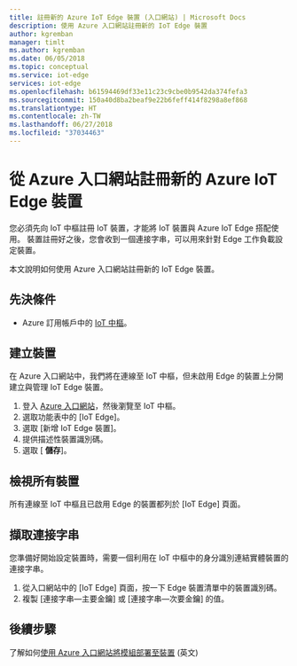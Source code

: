 ```yaml
---
title: 註冊新的 Azure IoT Edge 裝置 (入口網站) | Microsoft Docs
description: 使用 Azure 入口網站註冊新的 IoT Edge 裝置
author: kgremban
manager: timlt
ms.author: kgremban
ms.date: 06/05/2018
ms.topic: conceptual
ms.service: iot-edge
services: iot-edge
ms.openlocfilehash: b61594469df33e11c23c9cbe0b9542da374fefa3
ms.sourcegitcommit: 150a40d8ba2beaf9e22b6feff414f8298a8ef868
ms.translationtype: HT
ms.contentlocale: zh-TW
ms.lasthandoff: 06/27/2018
ms.locfileid: "37034463"
---
```

# <a name="register-a-new-azure-iot-edge-device-from-the-azure-portal"></a>從 Azure 入口網站註冊新的 Azure IoT Edge 裝置

您必須先向 IoT 中樞註冊 IoT 裝置，才能將 IoT 裝置與 Azure IoT Edge 搭配使用。 裝置註冊好之後，您會收到一個連接字串，可以用來針對 Edge 工作負載設定裝置。 

本文說明如何使用 Azure 入口網站註冊新的 IoT Edge 裝置。

## <a name="prerequisites"></a>先決條件

* Azure 訂用帳戶中的 [IoT 中樞](../iot-hub/iot-hub-create-through-portal.md)。 

## <a name="create-a-device"></a>建立裝置

在 Azure 入口網站中，我們將在連線至 IoT 中樞，但未啟用 Edge 的裝置上分開建立與管理 IoT Edge 裝置。 

1. 登入 [Azure 入口網站](https://portal.azure.com)，然後瀏覽至 IoT 中樞。 
2. 選取功能表中的 [IoT Edge]。
3. 選取 [新增 IoT Edge 裝置]。 
4. 提供描述性裝置識別碼。 
5. 選取 [ **儲存**]。 

## <a name="view-all-devices"></a>檢視所有裝置

所有連線至 IoT 中樞且已啟用 Edge 的裝置都列於 [IoT Edge] 頁面。 

## <a name="retrieve-the-connection-string"></a>擷取連接字串

您準備好開始設定裝置時，需要一個利用在 IoT 中樞中的身分識別連結實體裝置的連接字串。

1. 從入口網站中的 [IoT Edge] 頁面，按一下 Edge 裝置清單中的裝置識別碼。 
2. 複製 [連接字串—主要金鑰] 或 [連接字串—次要金鑰] 的值。 

## <a name="next-steps"></a>後續步驟

了解如何[使用 Azure 入口網站將模組部署至裝置](how-to-deploy-modules-portal.md) (英文)